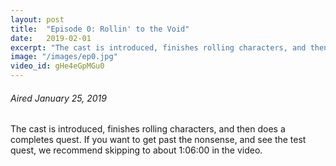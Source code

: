```yaml
---
layout: post
title:  "Episode 0: Rollin' to the Void"
date:   2019-02-01
excerpt: "The cast is introduced, finishes rolling characters, and then completes a test quest."
image: "/images/ep0.jpg"
video_id: gHe4eGpMGu0
---
```


###### Aired January 25, 2019

The cast is introduced, finishes rolling characters, and then does a completes quest. If you want to get past the nonsense, and see the test quest, we recommend skipping to about 1:06:00 in the video.
